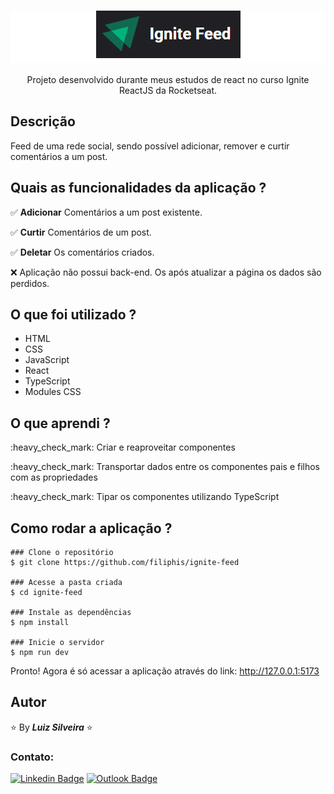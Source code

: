 <h1 align="center" style="background-color: white;"><img src=".github/logo.png" alt="Ignite Feed"></h1>

<!-- ![ezgif com-gif-maker (1)](https://user-images.githubusercontent.com/13370451/174902862-34808dd0-5086-4385-90e1-f825ecfb6621.gif) -->

<p align="center">Projeto desenvolvido durante meus estudos de react no curso Ignite ReactJS da Rocketseat.</p>

## Descrição

<p>Feed de uma rede social, sendo possível adicionar, remover e curtir comentários a um post. </p>

## Quais as funcionalidades da aplicação ?

:white_check_mark: **Adicionar** Comentários a um post existente.

:white_check_mark: **Curtir** Comentários de um post.

:white_check_mark: **Deletar** Os comentários criados.

:x: Aplicação não possui back-end. Os após atualizar a página os dados são perdidos.

## O que foi utilizado ?

- HTML
- CSS
- JavaScript
- React
- TypeScript
- Modules CSS

## O que aprendi ?

<p>:heavy_check_mark: Criar e reaproveitar componentes</p>

<p>:heavy_check_mark: Transportar dados entre os componentes pais e filhos com as propriedades</p>

<p>:heavy_check_mark: Tipar os componentes utilizando TypeScript</p>

## Como rodar a aplicação ?

```
### Clone o repositório
$ git clone https://github.com/filiphis/ignite-feed

### Acesse a pasta criada
$ cd ignite-feed

### Instale as dependências
$ npm install

### Inicie o servidor
$ npm run dev
```

<p>
Pronto! Agora é só acessar a aplicação através do link: <a href="http://127.0.0.1:5173" target="_blank">http://127.0.0.1:5173</a>
</p>

## Autor

:star: By **_Luiz Silveira_** :star:

### Contato:

[![Linkedin Badge](https://img.shields.io/badge/-Luiz-blue?style=flat-square&logo=Linkedin&logoColor=white&link=https://www.linkedin.com/in/luiz-silveira-front-end/)](https://www.linkedin.com/in/luiz-silveira-front-end/) [![Outlook Badge](https://img.shields.io/badge/-l.filiphis@hotmail.com-blue?style=flat-square&logo=microsoft-outlook&logoColor=white&link=mailto:l.filiphis@hotmail.com)](mailto:l.filiphis@hotmail)
